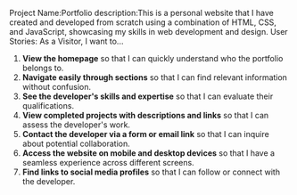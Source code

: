 Project Name:Portfolio
description:This is a personal website that I have created and developed from scratch using a combination of HTML, CSS, and JavaScript, showcasing my skills in web development and design.
User Stories: 
 As a Visitor, I want to...  
1. **View the homepage** so that I can quickly understand who the portfolio belongs to.  
2. **Navigate easily through sections** so that I can find relevant information without confusion.  
3. **See the developer's skills and expertise** so that I can evaluate their qualifications.  
4. **View completed projects with descriptions and links** so that I can assess the developer's work.  
5. **Contact the developer via a form or email link** so that I can inquire about potential collaboration.  
6. **Access the website on mobile and desktop devices** so that I have a seamless experience across different screens.  
7. **Find links to social media profiles** so that I can follow or connect with the developer.  
